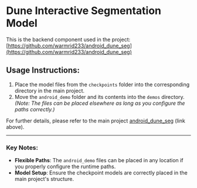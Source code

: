 # Dune Interactive Segmentation Model

This is the backend component used in the project:  
[https://github.com/warmrid233/android_dune_seg](https://github.com/warmrid233/android_dune_seg)

## Usage Instructions:
1. Place the model files from the `checkpoints` folder into the corresponding directory in the main project.
2. Move the `android_demo` folder and its contents into the `demos` directory.
   *(Note: The files can be placed elsewhere as long as you configure the paths correctly.)*

For further details, please refer to the main project [android_dune_seg](https://github.com/warmrid233/android_dune_seg) (link above).

---

### Key Notes:
- **Flexible Paths**: The `android_demo` files can be placed in any location if you properly configure the runtime paths.
- **Model Setup**: Ensure the checkpoint models are correctly placed in the main project's structure.
